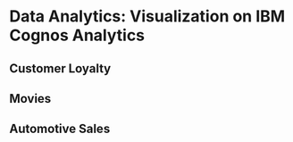# Data Analytics: Visualization on IBM Cognos Analytics
## Customer Loyalty
## Movies
## Automotive Sales
